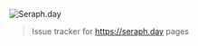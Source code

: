 ![Seraph.day](https://www.seraph.day/ui/LoginBonus_Stamp.png)

> Issue tracker for https://seraph.day pages
